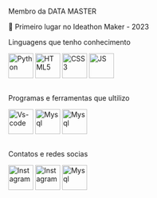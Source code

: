 <div style="display: block;"><br>
   <p>Membro da DATA MASTER</p>
   <p>🥇 Primeiro lugar no Ideathon Maker - 2023</p>
   <p>Linguagens que tenho conhecimento</p>
   <img align="center" alt="Python" height="50" width="50" src="https://cdn.jsdelivr.net/gh/devicons/devicon@latest/icons/python/python-original.svg">
   <img align="center" alt="HTML5" height="50" width="50" src="https://cdn.jsdelivr.net/gh/devicons/devicon@latest/icons/html5/html5-original.svg"">
   <img align="center" alt="CSS3" height="50" width="50" src="https://cdn.jsdelivr.net/gh/devicons/devicon@latest/icons/css3/css3-original.svg">
   <img align="center" alt="JS" height="50" width="50" src="https://cdn.jsdelivr.net/gh/devicons/devicon@latest/icons/javascript/javascript-original.svg">
 </div>
 
 
 <div style="display: block;"><br>
    <p>Programas e ferramentas que ultilizo</p>
    <img align="center" alt="Vs-code" height="50" width="50" src="https://cdn.jsdelivr.net/gh/devicons/devicon@latest/icons/vscode/vscode-original.svg">
    <img align="center" alt="Mysql" height="50" width="50" src="https://cdn.jsdelivr.net/gh/devicons/devicon@latest/icons/mysql/mysql-original.svg">
    <img align="center" alt="Mysql" height="50" width="50" src="https://iconape.com/wp-content/files/zd/370920/svg/370920.svg">
 </div>
 
 <div style="display: block;"><br>
    <p>Contatos e redes socias</p>
    <a href="https://wa.me/5563992342258" target="_blank"><img align="center" alt="Instagram" width="50" height="50" src="https://cdn-icons-png.flaticon.com/512/3670/3670051.png"></a>
    <a href="https://www.instagram.com/dev.thur?utm_source=ig_web_button_share_sheet&igsh=ZDNlZDc0MzIxNw==" target="_blank"><img align="center" alt="Instagram" width="50" height="50" src="https://cdn-icons-png.flaticon.com/256/1384/1384063.png"></a>
    <a href="mailto:arthurinacio.dev@gmail.com" target="_blank"><img align="center" alt="Mysql" height="50" width="50" src="https://cdn-icons-png.flaticon.com/512/5968/5968534.png"></a>
 </div>
 
